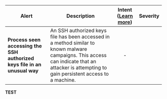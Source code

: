 |Alert|Description|Intent ([Learn more](#intentions))|Severity|
|----|----|:----:|--|
|**Process seen accessing the SSH authorized keys file in an unusual way**|An SSH authorized keys file has been accessed in a method similar to known malware campaigns. This access can indicate that an attacker is attempting to gain persistent access to a machine.|-||
**TEST**
